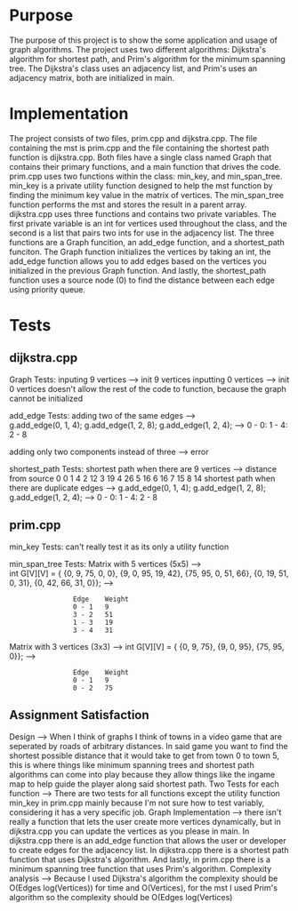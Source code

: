 # Purpose
The purpose of this project is to show the some application and usage of graph algorithms. The project uses two different algorithms: Dijkstra's algorithm for shortest
path, and Prim's algorithm for the minimum spanning tree. The Dijkstra's class uses an adjacency list, and Prim's uses an adjacency matrix, both are initialized in main.

# Implementation
The project consists of two files, prim.cpp and dijkstra.cpp. The file containing the mst is prim.cpp and the file containing the shortest path function is dijkstra.cpp.
Both files have a single class named Graph that contains their primary functions, and a main function that drives the code. 
prim.cpp uses two functions within the class: min_key, and min_span_tree. min_key is a private utility function designed to help the mst function by finding the minimum key value in the matrix of vertices. The min_span_tree function performs the mst and stores the result in a parent array. 
dijkstra.cpp uses three functions and contains two private variables. The first private variable is an int for vertices used throughout the class, and the second is a list that pairs two ints for use in the adjacency list. The three functions are a Graph funcition, an add_edge function, and a shortest_path funciton. The Graph function initializes the vertices by taking an int, the add_edge function allows you to add edges based on the vertices you initialized in the previous Graph function. And lastly, the shortest_path function uses a source node (0) to find the distance between each edge using priority queue. 

# Tests
## dijkstra.cpp
Graph Tests:
inputing 9 vertices --> init 9 vertices
inputting 0 vertices --> init 0 vertices 
      doesn't allow the rest of the code to function, because the graph cannot be initialized

add_edge Tests:
adding two of the same edges -->   
    g.add_edge(0, 1, 4);
    g.add_edge(1, 2, 8);
    g.add_edge(1, 2, 4);  -->  0 - 0: 1 - 4: 2 - 8
      
adding only two components instead of three --> error

shortest_path Tests:
shortest path when there are 9 vertices --> 
                        distance from source
                        0       0
                        1       4
                        2       12
                        3       19
                        4       26
                        5       16
                        6       16
                        7       15
                        8       14
shortest path when there are duplicate edges --> 
    g.add_edge(0, 1, 4);
    g.add_edge(1, 2, 8);
    g.add_edge(1, 2, 4);  -->  0 - 0: 1 - 4: 2 - 8

## prim.cpp
min_key Tests:
can't really test it as its only a utility function

min_span_tree Tests:
Matrix with 5 vertices (5x5) -->     
      int G[V][V] = {
                    {0, 9, 75, 0, 0},
                    {9, 0, 95, 19, 42},
                    {75, 95, 0, 51, 66},
                    {0, 19, 51, 0, 31},
                    {0, 42, 66, 31, 0}}; -->
                    
                    Edge    Weight
                    0 - 1   9
                    3 - 2   51
                    1 - 3   19
                    3 - 4   31
Matrix with 3 vertices (3x3) -->
    int G[V][V] = {
                    {0, 9, 75},
                    {9, 0, 95}, 
                    {75, 95, 0}}; -->

                    Edge    Weight
                    0 - 1   9
                    0 - 2   75

## Assignment Satisfaction
Design --> When I think of graphs I think of towns in a video game that are seperated by roads of arbitrary distances. In said game you want to find the shortest possible distance that it would take to get from town 0 to town 5, this is where things like minimum spanning trees and shortest path algorithms can come into play because they allow things like the ingame map to help guide the player along said shortest path.
Two Tests for each function --> There are two tests for all functions except the utility function min_key in prim.cpp mainly because I'm not sure how to test variably, considering it has a very specific job.
Graph Implementation --> there isn't really a function that lets the user create more vertices dynamically, but in dijkstra.cpp you can update the vertices as you please in main. In dijkstra.cpp there is an add_edge function that allows the user or developer to create edges for the adjacency list. In dijkstra.cpp there is a shortest path function that uses Dijkstra's algorithm. And lastly, in prim.cpp there is a minimum spanning tree function that uses Prim's algorithm.
Complexity analysis --> Because I used Dijkstra's algorithm the complexity should be O(Edges log(Vertices)) for time and O(Vertices), for the mst I used Prim's algorithm so the complexity should be  O(Edges log(Vertices)
